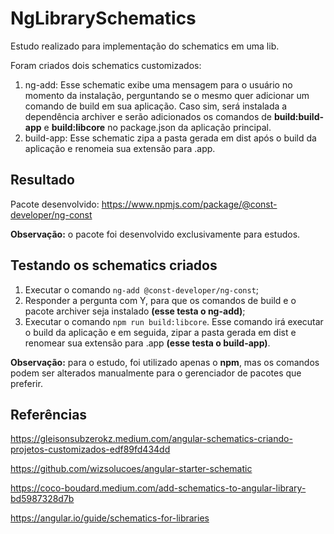 # NgLibrarySchematics
Estudo realizado para implementação do schematics em uma lib.

Foram criados dois schematics customizados:
1. ng-add: Esse schematic exibe uma mensagem para o usuário no momento da instalação, perguntando se o mesmo quer adicionar um comando de build em sua aplicação. Caso sim, será instalada a dependência archiver e serão adicionados os comandos de **build:build-app** e **build:libcore** no package.json da aplicação principal.
2. build-app: Esse schematic zipa a pasta gerada em dist após o build da aplicação e renomeia sua extensão para .app.

## Resultado
Pacote desenvolvido: https://www.npmjs.com/package/@const-developer/ng-const

**Observação:** o pacote foi desenvolvido exclusivamente para estudos.

## Testando os schematics criados
1. Executar o comando `ng-add @const-developer/ng-const`;
2. Responder a pergunta com Y, para que os comandos de build e o pacote archiver seja instalado **(esse testa o ng-add)**;
3. Executar o comando `npm run build:libcore`. Esse comando irá executar o build da aplicação e em seguida, zipar a pasta gerada em dist e renomear sua extensão para .app **(esse testa o build-app)**.

**Observação:** para o estudo, foi utilizado apenas o **npm**, mas os comandos podem ser alterados manualmente para o gerenciador de pacotes que preferir.

## Referências
https://gleisonsubzerokz.medium.com/angular-schematics-criando-projetos-customizados-edf89fd434dd

https://github.com/wizsolucoes/angular-starter-schematic

https://coco-boudard.medium.com/add-schematics-to-angular-library-bd5987328d7b

https://angular.io/guide/schematics-for-libraries